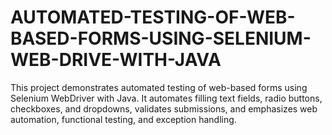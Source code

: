 # AUTOMATED-TESTING-OF-WEB-BASED-FORMS-USING-SELENIUM-WEB-DRIVE-WITH-JAVA
This project demonstrates automated testing of web-based forms using Selenium WebDriver with Java. It automates filling text fields, radio buttons, checkboxes, and dropdowns, validates submissions, and emphasizes web automation, functional testing, and exception handling.
